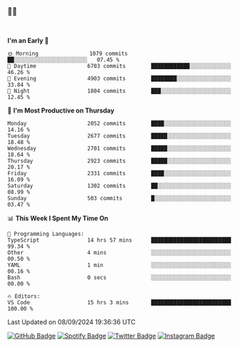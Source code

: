 ### 🤙🍺

<!-- <a href="https://github-readme-stats.vercel.app/api?username=hzak2xx&count_private=true&show_icons=true&theme=dracula">
  <img align="center" src="https://github-readme-stats.vercel.app/api?username=hzak2xx&count_private=true&show_icons=true&theme=dracula" />
</a>
</br> -->
</br>

<!--START_SECTION:waka-->
**I'm an Early 🐤** 

```text
🌞 Morning                1079 commits        ██░░░░░░░░░░░░░░░░░░░░░░░   07.45 % 
🌆 Daytime                6703 commits        ████████████░░░░░░░░░░░░░   46.26 % 
🌃 Evening                4903 commits        ████████░░░░░░░░░░░░░░░░░   33.84 % 
🌙 Night                  1804 commits        ███░░░░░░░░░░░░░░░░░░░░░░   12.45 % 
```
📅 **I'm Most Productive on Thursday** 

```text
Monday                   2052 commits        ████░░░░░░░░░░░░░░░░░░░░░   14.16 % 
Tuesday                  2677 commits        █████░░░░░░░░░░░░░░░░░░░░   18.48 % 
Wednesday                2701 commits        █████░░░░░░░░░░░░░░░░░░░░   18.64 % 
Thursday                 2923 commits        █████░░░░░░░░░░░░░░░░░░░░   20.17 % 
Friday                   2331 commits        ████░░░░░░░░░░░░░░░░░░░░░   16.09 % 
Saturday                 1302 commits        ██░░░░░░░░░░░░░░░░░░░░░░░   08.99 % 
Sunday                   503 commits         █░░░░░░░░░░░░░░░░░░░░░░░░   03.47 % 
```


📊 **This Week I Spent My Time On** 

```text
💬 Programming Languages: 
TypeScript               14 hrs 57 mins      █████████████████████████   99.34 % 
Other                    4 mins              ░░░░░░░░░░░░░░░░░░░░░░░░░   00.50 % 
YAML                     1 min               ░░░░░░░░░░░░░░░░░░░░░░░░░   00.16 % 
Bash                     0 secs              ░░░░░░░░░░░░░░░░░░░░░░░░░   00.00 % 

🔥 Editors: 
VS Code                  15 hrs 3 mins       █████████████████████████   100.00 % 
```


 Last Updated on 08/09/2024 19:36:36 UTC
<!--END_SECTION:waka-->

[![GitHub Badge](https://img.shields.io/badge/GitHub-100000?style=for-the-badge&logo=github&logoColor=white)](https://github.com/hzak2xx)
[![Spotify Badge](https://img.shields.io/badge/Spotify-1ED760?&style=for-the-badge&logo=spotify&logoColor=white)](https://open.spotify.com/user/uf90s6sbbh75a1mt44clkhkvf)
[![Twitter Badge](https://img.shields.io/badge/Twitter-1DA1F2?style=for-the-badge&logo=twitter&logoColor=white)](https://twitter.com/hzak2xx)
[![Instagram Badge](https://img.shields.io/badge/Instagram-E4405F?style=for-the-badge&logo=instagram&logoColor=white)](https://www.instagram.com/hzak2xx/)
